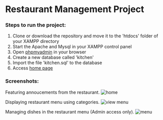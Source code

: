# Restaurant Management Project

### Steps to run the project:
1. Clone or download the repository and move it to the 'htdocs' folder of your XAMPP directory
2. Start the Apache and Mysql in your XAMPP control panel
3. Open [phpmyadmin](http://localhost/phpmyadmin/) in your browser
4. Create a new database called 'kitchen'
5. Import the file 'kitchen.sql' to the database
6. Access [home page](http://localhost/restaurant-management/public/index.php)

### Screenshots:

Featuring annoucements from the restaurant. 
![home](https://user-images.githubusercontent.com/60596856/204505939-7c6064b5-6742-4ada-a46e-e73faec72149.jpeg)

Displaying restaurant menu using categories.
![view menu](https://user-images.githubusercontent.com/60596856/204505987-35405122-c0d9-4f52-b7f5-1874041789f6.jpeg)

Managing dishes in the restaurant menu (Admin access only).
![menu](https://user-images.githubusercontent.com/60596856/204505998-eb44dd21-fdb1-4705-840f-3b94dacee9f1.jpeg)
